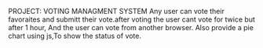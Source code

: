PROJECT: VOTING MANAGMENT SYSTEM
Any user can vote their favoraites and submitt their vote.after voting the user cant vote for twice but after 1 hour,
And the user can vote from another browser.
Also provide a pie chart using js,To show the status of vote.
